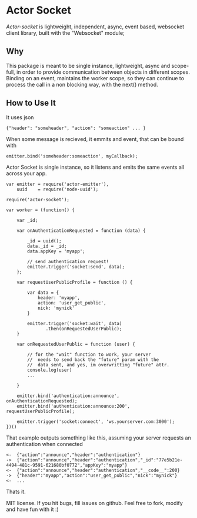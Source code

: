 # Actor Socket

_Actor-socket_ is lightweight, independent, async, event based, websocket client library, built with the "Websocket" module;

## Why

This package is meant to be single instance, lightweight, async and scope-full, in order to provide communication between objects in different scopes.
Binding on an event, maintains the worker scope, so they can continue to process the call in a non blocking way, with the next() method.

## How to Use It

It uses json

    {"header": "someheader", "action": "someaction" ... }

When some message is recieved, it emmits and event, that can be bound with

    emitter.bind('someheader:someaction', myCallback);

Actor Socket is single instance, so it listens and emits the same events all across your app.

    var emitter = require('actor-emitter'),
        uuid    = require('node-uuid');

    require('actor-socket');

    var worker = (function() {

        var _id;

        var onAuthenticationRequested = function (data) {

    	    _id = uuid();
    	    data._id = _id;
    	    data.appKey = 'myapp';

            // send authentication request!
    	    emitter.trigger('socket:send', data);
        };

        var requestUserPublicProfile = function () {

            var data = {
                header: 'myapp',
                action: 'user_get_public',
                nick: 'mynick'
            }

            emitter.trigger('socket:wait', data)
                   .then(onRequestedUserPublic);
        }

        var onRequestedUserPublic = function (user) {

            // for the "wait" function to work, your server
            //  needs to send back the "future" param with the
            //  data sent, and yes, im overwritting "future" attr.
            console.log(user)
            ...

        }

        emitter.bind('authentication:announce', onAuthenticationRequested);
        emitter.bind('authentication:announce:200', requestUserPublicProfile);

        emitter.trigger('socket:connect', 'ws.yourserver.com:3000');
    })()


That example outputs something like this, assuming your server requests an authentication when connected

    <-  {"action":"announce","header":"authentication"}
    ->  {"action":"announce","header":"authentication","_id":"77e5b21e-4494-481c-9591-621680bf0772","appKey":"myapp"}
    <-  {"action":"announce","header":"authentication","__code__":200}
    ->  {"header":"myapp","action":"user_get_public","nick":"mynick"}
    <-  ...

Thats it.

MIT license.
If you hit bugs, fill issues on github.
Feel free to fork, modify and have fun with it :)
